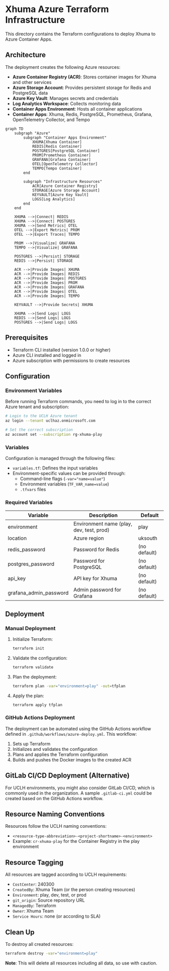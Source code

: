 # Xhuma Azure Terraform Infrastructure

This directory contains the Terraform configurations to deploy Xhuma to Azure Container Apps.

## Architecture

The deployment creates the following Azure resources:

- **Azure Container Registry (ACR)**: Stores container images for Xhuma and other services
- **Azure Storage Account**: Provides persistent storage for Redis and PostgreSQL data
- **Azure Key Vault**: Manages secrets and credentials
- **Log Analytics Workspace**: Collects monitoring data
- **Container Apps Environment**: Hosts all container applications
- **Container Apps**: Xhuma, Redis, PostgreSQL, Prometheus, Grafana, OpenTelemetry Collector, and Tempo

```mermaid
graph TD
    subgraph "Azure"
        subgraph "Container Apps Environment"
            XHUMA[Xhuma Container]
            REDIS[Redis Container]
            POSTGRES[PostgreSQL Container]
            PROM[Prometheus Container]
            GRAFANA[Grafana Container]
            OTEL[OpenTelemetry Collector]
            TEMPO[Tempo Container]
        end
        
        subgraph "Infrastructure Resources"
            ACR[Azure Container Registry]
            STORAGE[Azure Storage Account]
            KEYVAULT[Azure Key Vault]
            LOGS[Log Analytics]
        end
    end
    
    XHUMA -->|Connect| REDIS
    XHUMA -->|Connect| POSTGRES
    XHUMA -->|Send Metrics| OTEL
    OTEL -->|Export Metrics| PROM
    OTEL -->|Export Traces| TEMPO
    
    PROM -->|Visualize| GRAFANA
    TEMPO -->|Visualize| GRAFANA
    
    POSTGRES -->|Persist| STORAGE
    REDIS -->|Persist| STORAGE
    
    ACR -->|Provide Images| XHUMA
    ACR -->|Provide Images| REDIS
    ACR -->|Provide Images| POSTGRES
    ACR -->|Provide Images| PROM
    ACR -->|Provide Images| GRAFANA
    ACR -->|Provide Images| OTEL
    ACR -->|Provide Images| TEMPO
    
    KEYVAULT -->|Provide Secrets| XHUMA
    
    XHUMA -->|Send Logs| LOGS
    REDIS -->|Send Logs| LOGS
    POSTGRES -->|Send Logs| LOGS
```

## Prerequisites

- Terraform CLI installed (version 1.0.0 or higher)
- Azure CLI installed and logged in
- Azure subscription with permissions to create resources

## Configuration

### Environment Variables

Before running Terraform commands, you need to log in to the correct Azure tenant and subscription:

```bash
# Login to the UCLH Azure tenant
az login --tenant uclhaz.onmicrosoft.com

# Set the correct subscription
az account set --subscription rg-xhuma-play
```

### Variables

Configuration is managed through the following files:

- `variables.tf`: Defines the input variables
- Environment-specific values can be provided through:
  - Command-line flags (`-var="name=value"`)
  - Environment variables (`TF_VAR_name=value`)
  - `.tfvars` files

### Required Variables

| Variable | Description | Default |
|----------|-------------|---------|
| environment | Environment name (play, dev, test, prod) | play |
| location | Azure region | uksouth |
| redis_password | Password for Redis | (no default) |
| postgres_password | Password for PostgreSQL | (no default) |
| api_key | API key for Xhuma | (no default) |
| grafana_admin_password | Admin password for Grafana | (no default) |

## Deployment

### Manual Deployment

1. Initialize Terraform:
   ```bash
   terraform init
   ```

2. Validate the configuration:
   ```bash
   terraform validate
   ```

3. Plan the deployment:
   ```bash
   terraform plan -var="environment=play" -out=tfplan
   ```

4. Apply the plan:
   ```bash
   terraform apply tfplan
   ```

### GitHub Actions Deployment

The deployment can be automated using the GitHub Actions workflow defined in `.github/workflows/azure-deploy.yml`. This workflow:

1. Sets up Terraform
2. Initializes and validates the configuration
3. Plans and applies the Terraform configuration
4. Builds and pushes the Docker images to the created ACR

## GitLab CI/CD Deployment (Alternative)

For UCLH environments, you might also consider GitLab CI/CD, which is commonly used in the organization. A sample `.gitlab-ci.yml` could be created based on the GitHub Actions workflow.

## Resource Naming Conventions

Resources follow the UCLH naming conventions:

- `<resource-type-abbreviation>-<project-shortname>-<environment>`
- Example: `cr-xhuma-play` for the Container Registry in the play environment

## Resource Tagging

All resources are tagged according to UCLH requirements:

- `CostCenter`: 240300
- `CreatedBy`: Xhuma Team (or the person creating resources)
- `Environment`: play, dev, test, or prod
- `git_origin`: Source repository URL
- `ManagedBy`: Terraform
- `Owner`: Xhuma Team
- `Service Hours`: none (or according to SLA)

## Clean Up

To destroy all created resources:

```bash
terraform destroy -var="environment=play"
```

**Note**: This will delete all resources including all data, so use with caution.
